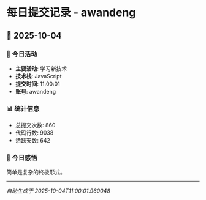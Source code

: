 # 每日提交记录 - awandeng

## 📅 2025-10-04

### 🎯 今日活动
- **主要活动**: 学习新技术
- **技术栈**: JavaScript
- **提交时间**: 11:00:01
- **账号**: awandeng

### 📊 统计信息
- 总提交次数: 860
- 代码行数: 9038
- 活跃天数: 642

### 💭 今日感悟
简单是复杂的终极形式。

---
*自动生成于 2025-10-04T11:00:01.960048*
